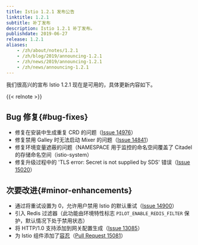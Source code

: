```yaml
---
title: Istio 1.2.1 发布公告
linktitle: 1.2.1
subtitle: 补丁发布
description: Istio 1.2.1 补丁发布。
publishdate: 2019-06-27
release: 1.2.1
aliases:
    - /zh/about/notes/1.2.1
    - /zh/blog/2019/announcing-1.2.1
    - /zh/news/2019/announcing-1.2.1
    - /zh/news/announcing-1.2.1
---
```


我们很高兴的宣布 Istio 1.2.1 现在是可用的，具体更新内容如下。

{{< relnote >}}

## Bug 修复{#bug-fixes}

- 修复在安装中生成重复 CRD 的问题（[Issue 14976](https://github.com/istio/istio/issues/14976)）
- 修复禁用 Galley 时无法启动 Mixer 的问题（[Issue 14841](https://github.com/istio/istio/issues/14841)）
- 修复环境变量遮蔽的问题（NAMESPACE 用于监控的命名空间覆盖了 Citadel 的存储命名空间（istio-system）
- 修复升级过程中的 'TLS error: Secret is not supplied by SDS' 错误（[Issue 15020](https://github.com/istio/istio/issues/15020)）

## 次要改进{#minor-enhancements}

- 通过将重试设置为 0，允许用户禁用 Istio 的默认重试（[Issue 14900](https://github.com/istio/istio/issues/14900)）
- 引入 Redis 过滤器（此功能由环境特性标志 `PILOT_ENABLE_REDIS_FILTER` 保护，默认情况下处于禁用状态）
- 将 HTTP/1.0 支持添加到网关配置生成（[Issue 13085](https://github.com/istio/istio/issues/13085)）
- 为 Istio 组件添加了[容忍](https://kubernetes.io/docs/concepts/configuration/taint-and-toleration/)（[Pull Request 15081](https://github.com/istio/istio/pull/15081)）

